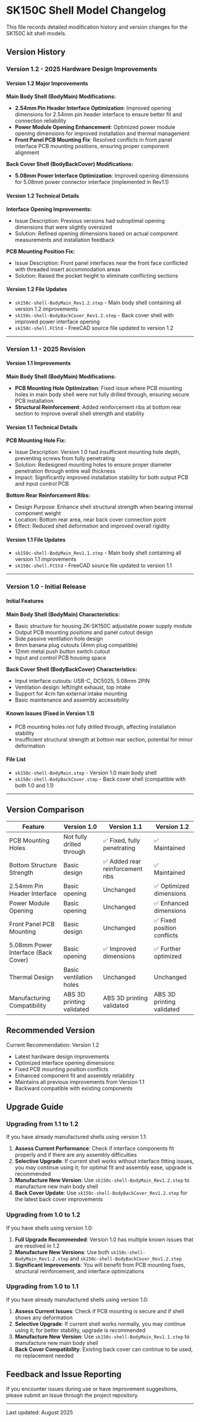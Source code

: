 # SK150C Shell Model Changelog

This file records detailed modification history and version changes for the SK150C kit shell models.

## Version History

### Version 1.2 - 2025 Hardware Design Improvements

#### Version 1.2 Major Improvements

**Main Body Shell (BodyMain) Modifications:**

- **2.54mm Pin Header Interface Optimization**: Improved opening dimensions for 2.54mm pin header interface to ensure better fit and connection reliability
- **Power Module Opening Enhancement**: Optimized power module opening dimensions for improved installation and thermal management
- **Front Panel PCB Mounting Fix**: Resolved conflicts in front panel interface PCB mounting positions, ensuring proper component alignment

**Back Cover Shell (BodyBackCover) Modifications:**

- **5.08mm Power Interface Optimization**: Improved opening dimensions for 5.08mm power connector interface (implemented in Rev1.1)

#### Version 1.2 Technical Details

**Interface Opening Improvements:**

- Issue Description: Previous versions had suboptimal opening dimensions that were slightly oversized
- Solution: Refined opening dimensions based on actual component measurements and installation feedback

**PCB Mounting Position Fix:**

- Issue Description: Front panel interfaces near the front face conflicted with threaded insert accommodation areas
- Solution: Raised the pocket height to eliminate conflicting sections

#### Version 1.2 File Updates

- `sk150c-shell-BodyMain_Rev1.2.step` - Main body shell containing all version 1.2 improvements
- `sk150c-shell-BodyBackCover_Rev1.2.step` - Back cover shell with improved power interface opening
- `sk150c-shell.FCStd` - FreeCAD source file updated to version 1.2

---

### Version 1.1 - 2025 Revision

#### Version 1.1 Improvements

**Main Body Shell (BodyMain) Modifications:**

- **PCB Mounting Hole Optimization**: Fixed issue where PCB mounting holes in main body shell were not fully drilled through, ensuring secure PCB installation
- **Structural Reinforcement**: Added reinforcement ribs at bottom rear section to improve overall shell strength and stability

#### Version 1.1 Technical Details

**PCB Mounting Hole Fix:**

- Issue Description: Version 1.0 had insufficient mounting hole depth, preventing screws from fully penetrating
- Solution: Redesigned mounting holes to ensure proper diameter penetration through entire wall thickness
- Impact: Significantly improved installation stability for both output PCB and input control PCB

**Bottom Rear Reinforcement Ribs:**

- Design Purpose: Enhance shell structural strength when bearing internal component weight
- Location: Bottom rear area, near back cover connection point
- Effect: Reduced shell deformation and improved overall rigidity

#### Version 1.1 File Updates

- `sk150c-shell-BodyMain_Rev1.1.step` - Main body shell containing all version 1.1 improvements
- `sk150c-shell.FCStd` - FreeCAD source file updated to version 1.1

---

### Version 1.0 - Initial Release

#### Initial Features

**Main Body Shell (BodyMain) Characteristics:**

- Basic structure for housing ZK-SK150C adjustable power supply module
- Output PCB mounting positions and panel cutout design
- Side passive ventilation hole design
- 8mm banana plug cutouts (4mm plug compatible)
- 12mm metal push button switch cutout
- Input and control PCB housing space

**Back Cover Shell (BodyBackCover) Characteristics:**

- Input interface cutouts: USB-C, DC5025, 5.08mm 2PIN
- Ventilation design: left/right exhaust, top intake
- Support for 4cm fan external intake mounting
- Basic maintenance and assembly accessibility

#### Known Issues (Fixed in Version 1.1)

- PCB mounting holes not fully drilled through, affecting installation stability
- Insufficient structural strength at bottom rear section, potential for minor deformation

#### File List

- `sk150c-shell-BodyMain.step` - Version 1.0 main body shell
- `sk150c-shell-BodyBackCover.step` - Back cover shell (compatible with both 1.0 and 1.1)

---

## Version Comparison

| Feature | Version 1.0 | Version 1.1 | Version 1.2 |
|---------|-------------|-------------|-------------|
| PCB Mounting Holes | Not fully drilled through | ✅ Fixed, fully penetrating | ✅ Maintained |
| Bottom Structure Strength | Basic design | ✅ Added rear reinforcement ribs | ✅ Maintained |
| 2.54mm Pin Header Interface | Basic opening | Unchanged | ✅ Optimized dimensions |
| Power Module Opening | Basic opening | Unchanged | ✅ Enhanced dimensions |
| Front Panel PCB Mounting | Basic design | Unchanged | ✅ Fixed position conflicts |
| 5.08mm Power Interface (Back Cover) | Basic opening | ✅ Improved dimensions | ✅ Further optimized |
| Thermal Design | Basic ventilation holes | Unchanged | Unchanged |
| Manufacturing Compatibility | ABS 3D printing validated | ABS 3D printing validated | ABS 3D printing validated |

## Recommended Version

Current Recommendation: Version 1.2

- Latest hardware design improvements
- Optimized interface opening dimensions
- Fixed PCB mounting position conflicts
- Enhanced component fit and assembly reliability
- Maintains all previous improvements from Version 1.1
- Backward compatible with existing components

## Upgrade Guide

### Upgrading from 1.1 to 1.2

If you have already manufactured shells using version 1.1:

1. **Assess Current Performance**: Check if interface components fit properly and if there are any assembly difficulties
2. **Selective Upgrade**: If current shell works without interface fitting issues, you may continue using it; for optimal fit and assembly ease, upgrade is recommended
3. **Manufacture New Version**: Use `sk150c-shell-BodyMain_Rev1.2.step` to manufacture new main body shell
4. **Back Cover Update**: Use `sk150c-shell-BodyBackCover_Rev1.2.step` for the latest back cover improvements

### Upgrading from 1.0 to 1.2

If you have shells using version 1.0:

1. **Full Upgrade Recommended**: Version 1.0 has multiple known issues that are resolved in 1.2
2. **Manufacture New Versions**: Use both `sk150c-shell-BodyMain_Rev1.2.step` and `sk150c-shell-BodyBackCover_Rev1.2.step`
3. **Significant Improvements**: You will benefit from PCB mounting fixes, structural reinforcement, and interface optimizations

### Upgrading from 1.0 to 1.1

If you have already manufactured shells using version 1.0:

1. **Assess Current Issues**: Check if PCB mounting is secure and if shell shows any deformation
2. **Selective Upgrade**: If current shell works normally, you may continue using it; for better stability, upgrade is recommended
3. **Manufacture New Version**: Use `sk150c-shell-BodyMain_Rev1.1.step` to manufacture new main body shell
4. **Back Cover Compatibility**: Existing back cover can continue to be used, no replacement needed

## Feedback and Issue Reporting

If you encounter issues during use or have improvement suggestions, please submit an Issue through the project repository.

---

Last updated: August 2025
